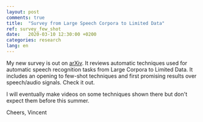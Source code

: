 ```yaml
---
layout: post
comments: true
title:  "Survey from Large Speech Corpora to Limited Data"
ref: survey_few_shot
date:   2020-03-10 12:30:00 +0200
categories: research
lang: en
---
```


My new survey is out on [arXiv](https://arxiv.org/abs/2003.04241).
It reviews automatic techniques used for automatic speech recognition tasks from Large Corpora to Limited Data.
It includes an opening to few-shot techniques and first promising results over speech/audio signals.
Check it out.

I will eventually make videos on some techniques shown there but don't expect them before this summer.

Cheers, Vincent
